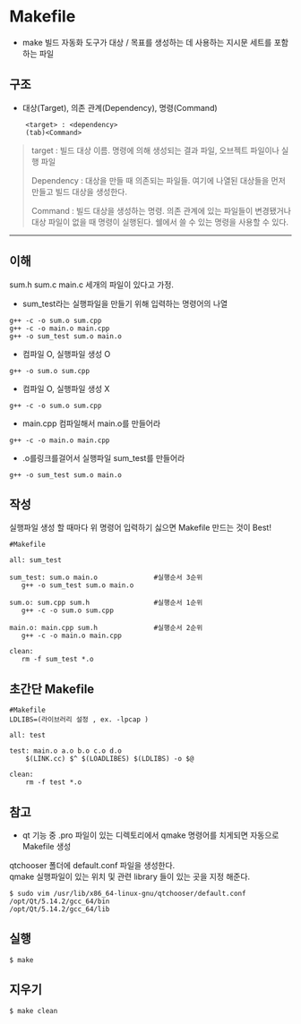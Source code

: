 # Makefile
 * make 빌드 자동화 도구가 대상 / 목표를 생성하는 데 사용하는 지시문 세트를 포함하는 파일
 
  
 ## 구조  
 * 대상(Target), 의존 관계(Dependency), 명령(Command)
 
```
    <target> : <dependency>
    (tab)<Command>
```

> target : 빌드 대상 이름. 명령에 의해 생성되는 결과 파일, 오브젝트 파일이나 실행 파일
>
> Dependency : 대상을 만들 때 의존되는 파일들. 여기에 나열된 대상들을 먼저 만들고 빌드 대상을 생성한다.
>
> Command : 빌드 대상을 생성하는 명령. 의존 관계에 있는 파일들이 변경됐거나 대상 파일이 없을 때 명령이 실행된다. 쉘에서 쓸 수 있는 명령을 사용할 수 있다.

 ***
 
 ## 이해

sum.h  sum.c  main.c 세개의 파일이 있다고 가정.

* sum_test라는 실행파일을 만들기 위해 입력하는 명령어의 나열
```
g++ -c -o sum.o sum.cpp
g++ -c -o main.o main.cpp
g++ -o sum_test sum.o main.o
```

  * 컴파일 O, 실행파일 생성 O
```
g++ -o sum.o sum.cpp
```

  * 컴파일 O, 실행파일 생성 X
```
g++ -c -o sum.o sum.cpp
```

  * main.cpp 컴파일해서 main.o를 만들어라
```
g++ -c -o main.o main.cpp
```

  * .o를링크를걸어서 실행파일 sum_test를 만들어라
```
g++ -o sum_test sum.o main.o
```

 ## 작성
 
 실행파일 생성 할 때마다 위 명령어 입력하기 싫으면 Makefile 만드는 것이 Best!
 ```
 #Makefile
 
 all: sum_test

sum_test: sum.o main.o              #실행순서 3순위
	g++ -o sum_test sum.o main.o

sum.o: sum.cpp sum.h                #실행순서 1순위
	g++ -c -o sum.o sum.cpp

main.o: main.cpp sum.h              #실행순서 2순위
	g++ -c -o main.o main.cpp

clean:
	rm -f sum_test *.o
  ```

## 초간단 Makefile

```
#Makefile
LDLIBS=(라이브러리 설정 , ex. -lpcap )

all: test

test: main.o a.o b.o c.o d.o
	$(LINK.cc) $^ $(LOADLIBES) $(LDLIBS) -o $@

clean:
	rm -f test *.o

```

## 참고
* qt 기능 중 .pro 파일이 있는 디렉토리에서 qmake 명령어를 치게되면 자동으로 Makefile 생성

qtchooser 폴더에 default.conf 파일을 생성한다.  
qmake 실행파일이 있는 위치 및 관련 library 들이 있는 곳을 지정 해준다.
```
$ sudo vim /usr/lib/x86_64-linux-gnu/qtchooser/default.conf
/opt/Qt/5.14.2/gcc_64/bin
/opt/Qt/5.14.2/gcc_64/lib
```

## 실행

```
$ make
```

## 지우기
```
$ make clean
```

